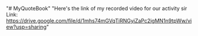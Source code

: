 "# MyQuoteBook" 
"Here's the link of my recorded video for our activity sir Link: https://drive.google.com/file/d/1mhs74mGVqTiRNGyiZaPc2igMN1n9tpWw/view?usp=sharing"
